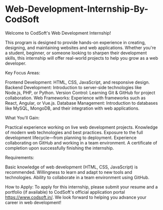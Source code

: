 # Web-Development-Internship-By-CodSoft
Welcome to CodSoft's Web Development Internship!

This program is designed to provide hands-on experience in creating, designing, and maintaining websites and web applications. Whether you're a student, beginner, or someone looking to sharpen their development skills, this internship will offer real-world projects to help you grow as a web developer.

Key Focus Areas:

Frontend Development: HTML, CSS, JavaScript, and responsive design.
Backend Development: Introduction to server-side technologies like Node.js, PHP, or Python.
Version Control: Learning Git & GitHub for project collaboration.
Web Frameworks: Experience with frameworks such as React, Angular, or Vue.js.
Database Management: Introduction to databases like MySQL, MongoDB, and their integration with web applications.

What You'll Gain:

Practical experience working on live web development projects.
Knowledge of modern web technologies and best practices.
Exposure to the full development lifecycle—from planning to deployment.
Experience collaborating on GitHub and working in a team environment.
A certificate of completion upon successfully finishing the internship.

Requirements:

Basic knowledge of web development (HTML, CSS, JavaScript) is recommended.
Willingness to learn and adapt to new tools and technologies.
Ability to collaborate in a team environment using GitHub.

How to Apply:
To apply for this internship, please submit your resume and a portfolio (if available) to CodSoft's official application portal https://www.codsoft.in/. We look forward to helping you advance your career in web development!
